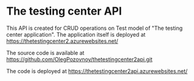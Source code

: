 <h1>The testing center API</h1>

<p>This API is created for CRUD operations on Test model of "The testing center application". The application itself is deployed 
at <a href="https://thetestingcenter2.azurewebsites.net/">https://thetestingcenter2.azurewebsites.net/</a></p> 

<p>The source code is available at <a href="https://github.com/OlegPozovnoy/thetestingcenter2api.git">https://github.com/OlegPozovnoy/thetestingcenter2api.git</a></p>

<p>The code is deployed at <a href="https://thetestingcenter2.azurewebsites.net/">https://thetestingcenter2api.azurewebsites.net/</a></p> 
